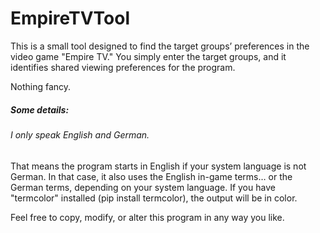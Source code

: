# EmpireTVTool

This is a small tool designed to find the target groups’ preferences in the video game "Empire TV." You simply enter the target groups, and it identifies shared viewing preferences for the program.

Nothing fancy.

##### Some details:
###### I only speak English and German.
That means the program starts in English if your system language is not German. In that case, it also uses the English in-game terms… or the German terms, depending on your system language.
If you have "termcolor" installed (pip install termcolor), the output will be in color.

Feel free to copy, modify, or alter this program in any way you like.
